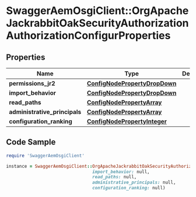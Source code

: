 # SwaggerAemOsgiClient::OrgApacheJackrabbitOakSecurityAuthorizationAuthorizationConfigurProperties

## Properties

Name | Type | Description | Notes
------------ | ------------- | ------------- | -------------
**permissions_jr2** | [**ConfigNodePropertyDropDown**](ConfigNodePropertyDropDown.md) |  | [optional] 
**import_behavior** | [**ConfigNodePropertyDropDown**](ConfigNodePropertyDropDown.md) |  | [optional] 
**read_paths** | [**ConfigNodePropertyArray**](ConfigNodePropertyArray.md) |  | [optional] 
**administrative_principals** | [**ConfigNodePropertyArray**](ConfigNodePropertyArray.md) |  | [optional] 
**configuration_ranking** | [**ConfigNodePropertyInteger**](ConfigNodePropertyInteger.md) |  | [optional] 

## Code Sample

```ruby
require 'SwaggerAemOsgiClient'

instance = SwaggerAemOsgiClient::OrgApacheJackrabbitOakSecurityAuthorizationAuthorizationConfigurProperties.new(permissions_jr2: null,
                                 import_behavior: null,
                                 read_paths: null,
                                 administrative_principals: null,
                                 configuration_ranking: null)
```


